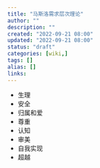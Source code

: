 ```yaml
---
title: "马斯洛需求层次理论"
author: ""
description: ""
created: "2022-09-21 08:00"
updated: "2022-09-21 08:00"
status: "draft"
categories: [wiki,]
tags: []
alias: []
links: 
---
```


-   生理
-   安全
-   归属和爱
-   尊重
-   认知
-   审美
-   自我实现
-   超越